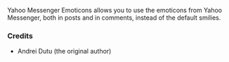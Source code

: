 Yahoo Messenger Emoticons allows you to use the emoticons from Yahoo Messenger, both in posts and in comments, instead of the default smilies.

### Credits

- Andrei Dutu (the original author)
